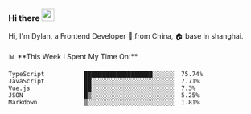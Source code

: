 ### Hi there <img src="https://media.giphy.com/media/hvRJCLFzcasrR4ia7z/giphy.gif" width="25px">

<!-- ![visitors](https://visitor-badge.glitch.me/badge?page_id=dislfyer.dislfyer) --!>

Hi, I'm Dylan, a Frontend Developer 🚀 from China, 🏠 base in shanghai.
<br/>
<br/>

📊 **This Week I Spent My Time On:**


<!--START_SECTION:waka-->

```text
TypeScript           ███████████████████░░░░░░  75.74%
JavaScript           ██░░░░░░░░░░░░░░░░░░░░░░░  7.71%
Vue.js               ██░░░░░░░░░░░░░░░░░░░░░░░  7.3%
JSON                 █▒░░░░░░░░░░░░░░░░░░░░░░░  5.25%
Markdown             ▒░░░░░░░░░░░░░░░░░░░░░░░░  1.81%
```

<!--END_SECTION:waka-->

<!--
**About Me:**
 -->
